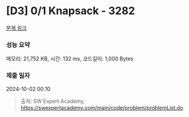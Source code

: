 # [D3] 0/1 Knapsack - 3282 

[문제 링크](https://swexpertacademy.com/main/code/problem/problemDetail.do?contestProbId=AWBJAVpqrzQDFAWr) 

### 성능 요약

메모리: 21,752 KB, 시간: 132 ms, 코드길이: 1,000 Bytes

### 제출 일자

2024-10-02 00:10



> 출처: SW Expert Academy, https://swexpertacademy.com/main/code/problem/problemList.do